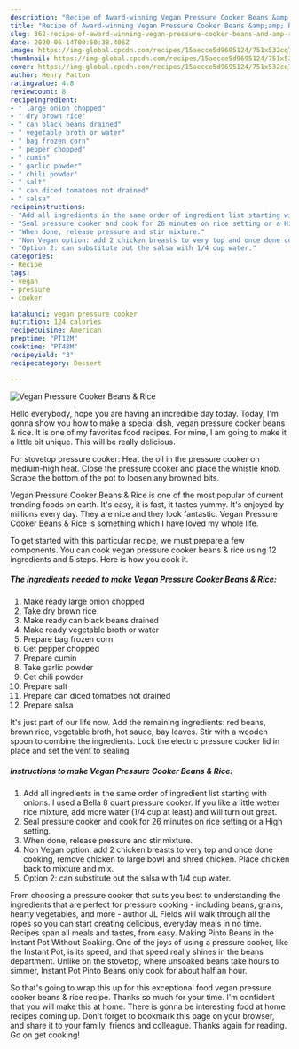 ```yaml
---
description: "Recipe of Award-winning Vegan Pressure Cooker Beans &amp;amp; Rice"
title: "Recipe of Award-winning Vegan Pressure Cooker Beans &amp;amp; Rice"
slug: 362-recipe-of-award-winning-vegan-pressure-cooker-beans-and-amp-rice
date: 2020-06-14T00:50:38.406Z
image: https://img-global.cpcdn.com/recipes/15aecce5d9695124/751x532cq70/vegan-pressure-cooker-beans-rice-recipe-main-photo.jpg
thumbnail: https://img-global.cpcdn.com/recipes/15aecce5d9695124/751x532cq70/vegan-pressure-cooker-beans-rice-recipe-main-photo.jpg
cover: https://img-global.cpcdn.com/recipes/15aecce5d9695124/751x532cq70/vegan-pressure-cooker-beans-rice-recipe-main-photo.jpg
author: Henry Patton
ratingvalue: 4.8
reviewcount: 8
recipeingredient:
- " large onion chopped"
- " dry brown rice"
- " can black beans drained"
- " vegetable broth or water"
- " bag frozen corn"
- " pepper chopped"
- " cumin"
- " garlic powder"
- " chili powder"
- " salt"
- " can diced tomatoes not drained"
- " salsa"
recipeinstructions:
- "Add all ingredients in the same order of ingredient list starting with onions. I used a Bella 8 quart pressure cooker. If you like a little wetter rice mixture, add more water (1/4 cup at least) and will turn out great."
- "Seal pressure cooker and cook for 26 minutes on rice setting or a High setting."
- "When done, release pressure and stir mixture."
- "Non Vegan option: add 2 chicken breasts to very top and once done cooking, remove chicken to large bowl and shred chicken. Place chicken back to mixture and mix."
- "Option 2: can substitute out the salsa with 1/4 cup water."
categories:
- Recipe
tags:
- vegan
- pressure
- cooker

katakunci: vegan pressure cooker 
nutrition: 124 calories
recipecuisine: American
preptime: "PT12M"
cooktime: "PT48M"
recipeyield: "3"
recipecategory: Dessert

---
```



![Vegan Pressure Cooker Beans &amp; Rice](https://img-global.cpcdn.com/recipes/15aecce5d9695124/751x532cq70/vegan-pressure-cooker-beans-rice-recipe-main-photo.jpg)

Hello everybody, hope you are having an incredible day today. Today, I'm gonna show you how to make a special dish, vegan pressure cooker beans &amp; rice. It is one of my favorites food recipes. For mine, I am going to make it a little bit unique. This will be really delicious.

For stovetop pressure cooker: Heat the oil in the pressure cooker on medium-high heat. Close the pressure cooker and place the whistle knob. Scrape the bottom of the pot to loosen any browned bits.

Vegan Pressure Cooker Beans &amp; Rice is one of the most popular of current trending foods on earth. It's easy, it is fast, it tastes yummy. It's enjoyed by millions every day. They are nice and they look fantastic. Vegan Pressure Cooker Beans &amp; Rice is something which I have loved my whole life.


To get started with this particular recipe, we must prepare a few components. You can cook vegan pressure cooker beans &amp; rice using 12 ingredients and 5 steps. Here is how you cook it.

<!--inarticleads1-->

##### The ingredients needed to make Vegan Pressure Cooker Beans &amp; Rice:

1. Make ready  large onion chopped
1. Take  dry brown rice
1. Make ready  can black beans drained
1. Make ready  vegetable broth or water
1. Prepare  bag frozen corn
1. Get  pepper chopped
1. Prepare  cumin
1. Take  garlic powder
1. Get  chili powder
1. Prepare  salt
1. Prepare  can diced tomatoes not drained
1. Prepare  salsa


It&#39;s just part of our life now. Add the remaining ingredients: red beans, brown rice, vegetable broth, hot sauce, bay leaves. Stir with a wooden spoon to combine the ingredients. Lock the electric pressure cooker lid in place and set the vent to sealing. 

<!--inarticleads2-->

##### Instructions to make Vegan Pressure Cooker Beans &amp; Rice:

1. Add all ingredients in the same order of ingredient list starting with onions. I used a Bella 8 quart pressure cooker. If you like a little wetter rice mixture, add more water (1/4 cup at least) and will turn out great.
1. Seal pressure cooker and cook for 26 minutes on rice setting or a High setting.
1. When done, release pressure and stir mixture.
1. Non Vegan option: add 2 chicken breasts to very top and once done cooking, remove chicken to large bowl and shred chicken. Place chicken back to mixture and mix.
1. Option 2: can substitute out the salsa with 1/4 cup water.


From choosing a pressure cooker that suits you best to understanding the ingredients that are perfect for pressure cooking - including beans, grains, hearty vegetables, and more - author JL Fields will walk through all the ropes so you can start creating delicious, everyday meals in no time. Recipes span all meals and tastes, from easy. Making Pinto Beans in the Instant Pot Without Soaking. One of the joys of using a pressure cooker, like the Instant Pot, is its speed, and that speed really shines in the beans department. Unlike on the stovetop, where unsoaked beans take hours to simmer, Instant Pot Pinto Beans only cook for about half an hour. 

So that's going to wrap this up for this exceptional food vegan pressure cooker beans &amp; rice recipe. Thanks so much for your time. I'm confident that you will make this at home. There is gonna be interesting food at home recipes coming up. Don't forget to bookmark this page on your browser, and share it to your family, friends and colleague. Thanks again for reading. Go on get cooking!
